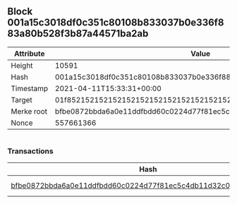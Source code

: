 ## Block 001a15c3018df0c351c80108b833037b0e336f883a80b528f3b87a44571ba2ab

Attribute | Value
--- | ---
Height | 10591
Hash | 001a15c3018df0c351c80108b833037b0e336f883a80b528f3b87a44571ba2ab
Timestamp | 2021-04-11T15:33:31+00:00
Target | 01f8521521521521521521521521521521521521521521521521521521521521
Merke root | bfbe0872bbda6a0e11ddfbdd60c0224d77f81ec5c4db11d32c060c0a12be0b5f
Nonce | 557661366

```

```

### Transactions

Hash | Amount
--- | ---
[bfbe0872bbda6a0e11ddfbdd60c0224d77f81ec5c4db11d32c060c0a12be0b5f](bfbe0872bbda6a0e11ddfbdd60c0224d77f81ec5c4db11d32c060c0a12be0b5f.md) | 10.00000000 SKEPTI 
